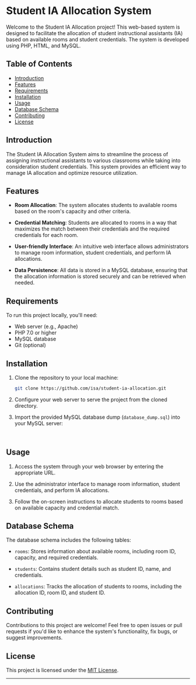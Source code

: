 # Student IA Allocation System

Welcome to the Student IA Allocation project! This web-based system is designed to facilitate the allocation of student instructional assistants (IA) based on available rooms and student credentials. The system is developed using PHP, HTML, and MySQL.

## Table of Contents

- [Introduction](#introduction)
- [Features](#features)
- [Requirements](#requirements)
- [Installation](#installation)
- [Usage](#usage)
- [Database Schema](#database-schema)
- [Contributing](#contributing)
- [License](#license)

## Introduction

The Student IA Allocation System aims to streamline the process of assigning instructional assistants to various classrooms while taking into consideration student credentials. This system provides an efficient way to manage IA allocation and optimize resource utilization.

## Features

- **Room Allocation**: The system allocates students to available rooms based on the room's capacity and other criteria.

- **Credential Matching**: Students are allocated to rooms in a way that maximizes the match between their credentials and the required credentials for each room.

- **User-friendly Interface**: An intuitive web interface allows administrators to manage room information, student credentials, and perform IA allocations.

- **Data Persistence**: All data is stored in a MySQL database, ensuring that the allocation information is stored securely and can be retrieved when needed.

## Requirements

To run this project locally, you'll need:

- Web server (e.g., Apache)
- PHP 7.0 or higher
- MySQL database
- Git (optional)

## Installation

1. Clone the repository to your local machine:
   ```bash
   git clone https://github.com/isa/student-ia-allocation.git
   ```

2. Configure your web server to serve the project from the cloned directory.

3. Import the provided MySQL database dump (`database_dump.sql`) into your MySQL server:
   ```bash
  
   ```

## Usage

1. Access the system through your web browser by entering the appropriate URL.

2. Use the administrator interface to manage room information, student credentials, and perform IA allocations.

3. Follow the on-screen instructions to allocate students to rooms based on available capacity and credential match.

## Database Schema

The database schema includes the following tables:

- `rooms`: Stores information about available rooms, including room ID, capacity, and required credentials.

- `students`: Contains student details such as student ID, name, and credentials.

- `allocations`: Tracks the allocation of students to rooms, including the allocation ID, room ID, and student ID.

## Contributing

Contributions to this project are welcome! Feel free to open issues or pull requests if you'd like to enhance the system's functionality, fix bugs, or suggest improvements.

## License

This project is licensed under the [MIT License](LICENSE).

---
